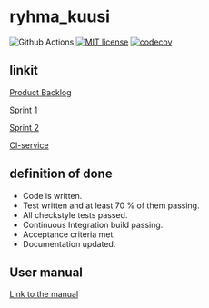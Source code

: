 # ryhma_kuusi

![Github Actions](https://github.com/LindaJT/ryhma_kuusi/workflows/Java%20CI%20with%20Gradle/badge.svg)
[![MIT license](https://img.shields.io/badge/License-MIT-blue.svg)](LICENSE.txt)
[![codecov](https://codecov.io/gh/LindaJT/ryhma_kuusi/branch/main/graph/badge.svg?token=NQHsmcDB95)](https://codecov.io/gh/LindaJT/ryhma_kuusi)

## linkit

[Product Backlog](https://docs.google.com/spreadsheets/d/1RO2MffWArJQC46bIBxDrssFFNXkhuvTwhy_IlThdQgs/edit?ts=5fb5358b#gid=0)

[Sprint 1](https://docs.google.com/spreadsheets/d/1RO2MffWArJQC46bIBxDrssFFNXkhuvTwhy_IlThdQgs/edit?ts=5fb5358b#gid=1820141540)

[Sprint 2](https://docs.google.com/spreadsheets/d/1RO2MffWArJQC46bIBxDrssFFNXkhuvTwhy_IlThdQgs/edit?ts=5fb5358b#gid=1951739364)

[CI-service](https://github.com/LindaJT/ryhma_kuusi/actions)

## definition of done

- Code is written.
- Test written and at least 70 % of them passing.
- All checkstyle tests passed.
- Continuous Integration build passing.
- Acceptance criteria met.
- Documentation updated.

## User manual

[Link to the manual](https://github.com/LindaJT/ryhma_kuusi/blob/main/MANUAL.md)

